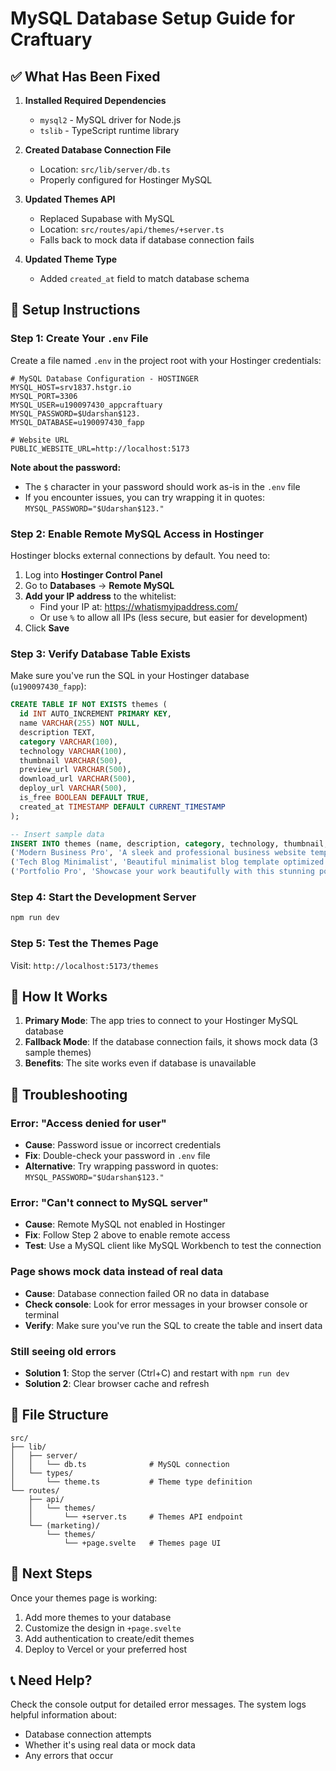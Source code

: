 # MySQL Database Setup Guide for Craftuary

## ✅ What Has Been Fixed

1. **Installed Required Dependencies**
   - `mysql2` - MySQL driver for Node.js
   - `tslib` - TypeScript runtime library

2. **Created Database Connection File**
   - Location: `src/lib/server/db.ts`
   - Properly configured for Hostinger MySQL

3. **Updated Themes API**
   - Replaced Supabase with MySQL
   - Location: `src/routes/api/themes/+server.ts`
   - Falls back to mock data if database connection fails

4. **Updated Theme Type**
   - Added `created_at` field to match database schema

## 🔧 Setup Instructions

### Step 1: Create Your `.env` File

Create a file named `.env` in the project root with your Hostinger credentials:

```env
# MySQL Database Configuration - HOSTINGER
MYSQL_HOST=srv1837.hstgr.io
MYSQL_PORT=3306
MYSQL_USER=u190097430_appcraftuary
MYSQL_PASSWORD=$Udarshan$123.
MYSQL_DATABASE=u190097430_fapp

# Website URL
PUBLIC_WEBSITE_URL=http://localhost:5173
```

**Note about the password:**
- The `$` character in your password should work as-is in the `.env` file
- If you encounter issues, you can try wrapping it in quotes: `MYSQL_PASSWORD="$Udarshan$123."`

### Step 2: Enable Remote MySQL Access in Hostinger

Hostinger blocks external connections by default. You need to:

1. Log into **Hostinger Control Panel**
2. Go to **Databases** → **Remote MySQL**
3. **Add your IP address** to the whitelist:
   - Find your IP at: https://whatismyipaddress.com/
   - Or use `%` to allow all IPs (less secure, but easier for development)
4. Click **Save**

### Step 3: Verify Database Table Exists

Make sure you've run the SQL in your Hostinger database (`u190097430_fapp`):

```sql
CREATE TABLE IF NOT EXISTS themes (
  id INT AUTO_INCREMENT PRIMARY KEY,
  name VARCHAR(255) NOT NULL,
  description TEXT,
  category VARCHAR(100),
  technology VARCHAR(100),
  thumbnail VARCHAR(500),
  preview_url VARCHAR(500),
  download_url VARCHAR(500),
  deploy_url VARCHAR(500),
  is_free BOOLEAN DEFAULT TRUE,
  created_at TIMESTAMP DEFAULT CURRENT_TIMESTAMP
);

-- Insert sample data
INSERT INTO themes (name, description, category, technology, thumbnail, preview_url, download_url, deploy_url, is_free) VALUES
('Modern Business Pro', 'A sleek and professional business website template with modern design elements.', 'Business', 'React', 'https://images.unsplash.com/photo-1460925895917-afdab827c52f?w=800&h=600&fit=crop', 'https://preview.craftuary.com/modern-business', 'https://github.com/craftuary/modern-business', 'https://vercel.com/new/clone?repository-url=https://github.com/craftuary/modern-business', TRUE),
('Tech Blog Minimalist', 'Beautiful minimalist blog template optimized for technical content.', 'Blog', 'Next.js', 'https://images.unsplash.com/photo-1499750310107-5fef28a66643?w=800&h=600&fit=crop', 'https://preview.craftuary.com/tech-blog', 'https://github.com/craftuary/tech-blog', 'https://vercel.com/new/clone?repository-url=https://github.com/craftuary/tech-blog', TRUE),
('Portfolio Pro', 'Showcase your work beautifully with this stunning portfolio template.', 'Portfolio', 'Vue', 'https://images.unsplash.com/photo-1507238691740-187a5b1d37b8?w=800&h=600&fit=crop', 'https://preview.craftuary.com/portfolio-pro', 'https://github.com/craftuary/portfolio-pro', 'https://vercel.com/new/clone?repository-url=https://github.com/craftuary/portfolio-pro', TRUE);
```

### Step 4: Start the Development Server

```bash
npm run dev
```

### Step 5: Test the Themes Page

Visit: `http://localhost:5173/themes`

## 🎯 How It Works

1. **Primary Mode**: The app tries to connect to your Hostinger MySQL database
2. **Fallback Mode**: If the database connection fails, it shows mock data (3 sample themes)
3. **Benefits**: The site works even if database is unavailable

## 🐛 Troubleshooting

### Error: "Access denied for user"
- **Cause**: Password issue or incorrect credentials
- **Fix**: Double-check your password in `.env` file
- **Alternative**: Try wrapping password in quotes: `MYSQL_PASSWORD="$Udarshan$123."`

### Error: "Can't connect to MySQL server"
- **Cause**: Remote MySQL not enabled in Hostinger
- **Fix**: Follow Step 2 above to enable remote access
- **Test**: Use a MySQL client like MySQL Workbench to test the connection

### Page shows mock data instead of real data
- **Cause**: Database connection failed OR no data in database
- **Check console**: Look for error messages in your browser console or terminal
- **Verify**: Make sure you've run the SQL to create the table and insert data

### Still seeing old errors
- **Solution 1**: Stop the server (Ctrl+C) and restart with `npm run dev`
- **Solution 2**: Clear browser cache and refresh

## 📁 File Structure

```
src/
├── lib/
│   ├── server/
│   │   └── db.ts              # MySQL connection
│   └── types/
│       └── theme.ts           # Theme type definition
└── routes/
    ├── api/
    │   └── themes/
    │       └── +server.ts     # Themes API endpoint
    └── (marketing)/
        └── themes/
            └── +page.svelte   # Themes page UI
```

## 🚀 Next Steps

Once your themes page is working:
1. Add more themes to your database
2. Customize the design in `+page.svelte`
3. Add authentication to create/edit themes
4. Deploy to Vercel or your preferred host

## 📞 Need Help?

Check the console output for detailed error messages. The system logs helpful information about:
- Database connection attempts
- Whether it's using real data or mock data
- Any errors that occur
